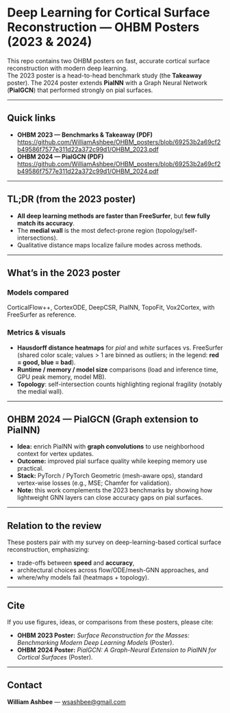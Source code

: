 # Deep Learning for Cortical Surface Reconstruction — OHBM Posters (2023 & 2024)

This repo contains two OHBM posters on fast, accurate cortical surface reconstruction with modern deep learning.  
The 2023 poster is a head-to-head benchmark study (the **Takeaway** poster). The 2024 poster extends **PialNN** with a Graph Neural Network (**PialGCN**) that performed strongly on pial surfaces.

---

## Quick links

- **OHBM 2023 — Benchmarks & Takeaway (PDF)**  
  https://github.com/WilliamAshbee/OHBM_posters/blob/69253b2a69cf2b49586f7577e311d22a372c99d1/OHBM_2023.pdf
- **OHBM 2024 — PialGCN (PDF)**  
  https://github.com/WilliamAshbee/OHBM_posters/blob/69253b2a69cf2b49586f7577e311d22a372c99d1/OHBM_2024.pdf

---

## TL;DR (from the 2023 poster)

- **All deep learning methods are faster than FreeSurfer**, but **few fully match its accuracy**.
- The **medial wall** is the most defect-prone region (topology/self-intersections).
- Qualitative distance maps localize failure modes across methods.

---

## What’s in the 2023 poster

### Models compared
CorticalFlow++, CortexODE, DeepCSR, PialNN, TopoFit, Vox2Cortex, with FreeSurfer as reference.

### Metrics & visuals
- **Hausdorff distance heatmaps** for *pial* and *white* surfaces vs. FreeSurfer  
  (shared color scale; values > 1 are binned as outliers; in the legend: **red = good, blue = bad**).
- **Runtime / memory / model size** comparisons (load and inference time, GPU peak memory, model MB).
- **Topology**: self-intersection counts highlighting regional fragility (notably the medial wall).

---

## OHBM 2024 — PialGCN (Graph extension to PialNN)

- **Idea:** enrich PialNN with **graph convolutions** to use neighborhood context for vertex updates.  
- **Outcome:** improved pial surface quality while keeping memory use practical.  
- **Stack:** PyTorch / PyTorch Geometric (mesh-aware ops), standard vertex-wise losses (e.g., MSE; Chamfer for validation).  
- **Note:** this work complements the 2023 benchmarks by showing how lightweight GNN layers can close accuracy gaps on pial surfaces.

---

## Relation to the review

These posters pair with my survey on deep-learning-based cortical surface reconstruction, emphasizing:
- trade-offs between **speed** and **accuracy**,
- architectural choices across flow/ODE/mesh-GNN approaches, and
- where/why models fail (heatmaps + topology).

---

## Cite

If you use figures, ideas, or comparisons from these posters, please cite:

- **OHBM 2023 Poster:** *Surface Reconstruction for the Masses: Benchmarking Modern Deep Learning Models* (Poster).  
- **OHBM 2024 Poster:** *PialGCN: A Graph-Neural Extension to PialNN for Cortical Surfaces* (Poster).

---

## Contact

**William Ashbee** — wsashbee@gmail.com
